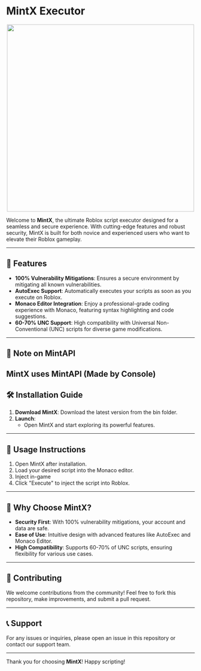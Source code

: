 # MintX Executor

<p align="center">
<img src="https://i.pinimg.com/736x/ad/67/1d/ad671d720c7ad28cc235da9b2f717c36.jpg", width="500", height="500">
</p>

Welcome to **MintX**, the ultimate Roblox script executor designed for a seamless and secure experience. With cutting-edge features and robust security, MintX is built for both novice and experienced users who want to elevate their Roblox gameplay.

---

## 🚀 Features

- **100% Vulnerability Mitigations**: Ensures a secure environment by mitigating all known vulnerabilities.
- **AutoExec Support**: Automatically executes your scripts as soon as you execute on Roblox.
- **Monaco Editor Integration**: Enjoy a professional-grade coding experience with Monaco, featuring syntax highlighting and code suggestions.
- **60-70% UNC Support**: High compatibility with Universal Non-Conventional (UNC) scripts for diverse game modifications.

---

## 💜 Note on MintAPI
MintX uses MintAPI (Made by Console)
---

## 🛠️ Installation Guide

1. **Download MintX**: Download the latest version from the bin folder.
2. **Launch**:
   - Open MintX and start exploring its powerful features.

---

## 📖 Usage Instructions

1. Open MintX after installation.
2. Load your desired script into the Monaco editor.
3. Inject in-game
4. Click "Execute" to inject the script into Roblox.

---

## 🧩 Why Choose MintX?

- **Security First**: With 100% vulnerability mitigations, your account and data are safe.
- **Ease of Use**: Intuitive design with advanced features like AutoExec and Monaco Editor.
- **High Compatibility**: Supports 60-70% of UNC scripts, ensuring flexibility for various use cases.

---

## 🤝 Contributing

We welcome contributions from the community! Feel free to fork this repository, make improvements, and submit a pull request.

---

## 📞 Support

For any issues or inquiries, please open an issue in this repository or contact our support team.

---

Thank you for choosing **MintX**! Happy scripting!
